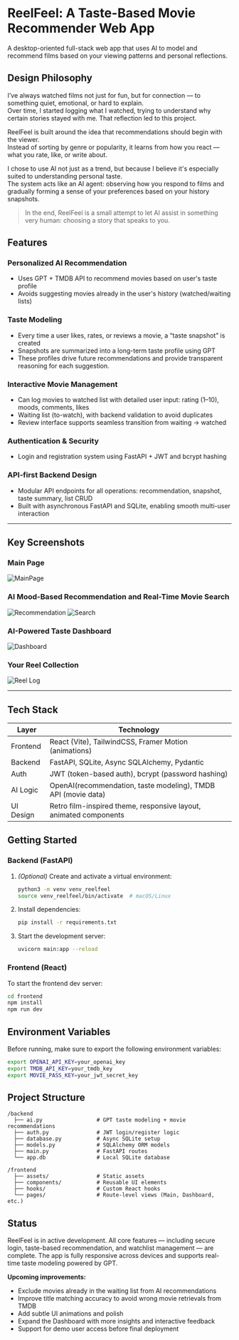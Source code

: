 # ReelFeel: A Taste-Based Movie Recommender Web App

A desktop-oriented full-stack web app that uses AI to model and recommend films based on your viewing patterns and personal reflections.

## Design Philosophy

I’ve always watched films not just for fun, but for connection — to something quiet, emotional, or hard to explain.  
Over time, I started logging what I watched, trying to understand why certain stories stayed with me. That reflection led to this project.

ReelFeel is built around the idea that recommendations should begin with the viewer.  
Instead of sorting by genre or popularity, it learns from how you react — what you rate, like, or write about.

I chose to use AI not just as a trend, but because I believe it's especially suited to understanding personal taste.  
The system acts like an AI agent: observing how you respond to films and gradually forming a sense of your preferences based on your history snapshots.

> In the end, ReelFeel is a small attempt to let AI assist in something very human: choosing a story that speaks to you.

## Features

### Personalized AI Recommendation

- Uses GPT + TMDB API to recommend movies based on user's taste profile
- Avoids suggesting movies already in the user's history (watched/waiting lists)

### Taste Modeling

- Every time a user likes, rates, or reviews a movie, a “taste snapshot” is created
- Snapshots are summarized into a long-term taste profile using GPT
- These profiles drive future recommendations and provide transparent reasoning for each suggestion.

### Interactive Movie Management

- Can log movies to watched list with detailed user input: rating (1–10), moods, comments, likes
- Waiting list (to-watch), with backend validation to avoid duplicates
- Review interface supports seamless transition from waiting → watched

### Authentication & Security

- Login and registration system using FastAPI + JWT and bcrypt hashing

### API-first Backend Design

- Modular API endpoints for all operations: recommendation, snapshot, taste summary, list CRUD
- Built with asynchronous FastAPI and SQLite, enabling smooth multi-user interaction

---

## Key Screenshots

### Main Page

![MainPage](./screenshots/mainpage.png)

### AI Mood-Based Recommendation and Real-Time Movie Search

![Recommendation](./screenshots/recommendation.png)
![Search](./screenshots/search.png)

### AI-Powered Taste Dashboard

![Dashboard](./screenshots/dashboard.png)

### Your Reel Collection

![Reel Log](./screenshots/reellog.png)

---

## Tech Stack

| Layer     | Technology                                                        |
| --------- | ----------------------------------------------------------------- |
| Frontend  | React (Vite), TailwindCSS, Framer Motion (animations)             |
| Backend   | FastAPI, SQLite, Async SQLAlchemy, Pydantic                       |
| Auth      | JWT (token-based auth), bcrypt (password hashing)                 |
| AI Logic  | OpenAI(recommendation, taste modeling), TMDB API (movie data)     |
| UI Design | Retro film-inspired theme, responsive layout, animated components |

## Getting Started

### Backend (FastAPI)

1. _(Optional)_ Create and activate a virtual environment:

   ```bash
   python3 -m venv venv_reelfeel
   source venv_reelfeel/bin/activate  # macOS/Linux
   ```

2. Install dependencies:

   ```bash
   pip install -r requirements.txt
   ```

3. Start the development server:

   ```bash
   uvicorn main:app --reload
   ```

### Frontend (React)

To start the frontend dev server:

```bash
cd frontend
npm install
npm run dev
```

## Environment Variables

Before running, make sure to export the following environment variables:

```bash
export OPENAI_API_KEY=your_openai_key
export TMDB_API_KEY=your_tmdb_key
export MOVIE_PASS_KEY=your_jwt_secret_key
```

## Project Structure

```
/backend
  ├── ai.py                 # GPT taste modeling + movie recommendations
  ├── auth.py               # JWT login/register logic
  ├── database.py           # Async SQLite setup
  ├── models.py             # SQLAlchemy ORM models
  ├── main.py               # FastAPI routes
  └── app.db                # Local SQLite database

/frontend
  ├── assets/               # Static assets
  ├── components/           # Reusable UI elements
  ├── hooks/                # Custom React hooks
  └── pages/                # Route-level views (Main, Dashboard, etc.)
```

## Status

ReelFeel is in active development. All core features — including secure login, taste-based recommendation, and watchlist management — are complete. The app is fully responsive across devices and supports real-time taste modeling powered by GPT.

**Upcoming improvements:**

- Exclude movies already in the waiting list from AI recommendations
- Improve title matching accuracy to avoid wrong movie retrievals from TMDB
- Add subtle UI animations and polish
- Expand the Dashboard with more insights and interactive feedback
- Support for demo user access before final deployment
